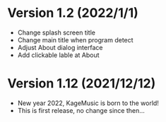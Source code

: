 # Version 1.2 (2022/1/1)
* Change splash screen title
* Change main title when program detect
* Adjust About dialog interface
* Add clickable lable at About

# Version 1.12 (2021/12/12)
* New year 2022, KageMusic is born to the world!
* This is first release, no change since then...